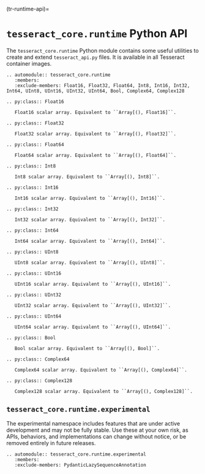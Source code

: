 (tr-runtime-api)=
# `tesseract_core.runtime` Python API

The `tesseract_core.runtime` Python module contains some useful utilities to create and extend `tesseract_api.py` files. It is available in all Tesseract container images.

```{eval-rst}
.. automodule:: tesseract_core.runtime
   :members:
   :exclude-members: Float16, Float32, Float64, Int8, Int16, Int32, Int64, UInt8, UInt16, UInt32, UInt64, Bool, Complex64, Complex128
```

```{eval-rst}
.. py:class:: Float16

   Float16 scalar array. Equivalent to ``Array[(), Float16]``.

.. py:class:: Float32

   Float32 scalar array. Equivalent to ``Array[(), Float32]``.

.. py:class:: Float64

   Float64 scalar array. Equivalent to ``Array[(), Float64]``.

.. py:class:: Int8

   Int8 scalar array. Equivalent to ``Array[(), Int8]``.

.. py:class:: Int16

   Int16 scalar array. Equivalent to ``Array[(), Int16]``.

.. py:class:: Int32

   Int32 scalar array. Equivalent to ``Array[(), Int32]``.

.. py:class:: Int64

   Int64 scalar array. Equivalent to ``Array[(), Int64]``.

.. py:class:: UInt8

   UInt8 scalar array. Equivalent to ``Array[(), UInt8]``.

.. py:class:: UInt16

   UInt16 scalar array. Equivalent to ``Array[(), UInt16]``.

.. py:class:: UInt32

   UInt32 scalar array. Equivalent to ``Array[(), UInt32]``.

.. py:class:: UInt64

   UInt64 scalar array. Equivalent to ``Array[(), UInt64]``.

.. py:class:: Bool

   Bool scalar array. Equivalent to ``Array[(), Bool]``.

.. py:class:: Complex64

   Complex64 scalar array. Equivalent to ``Array[(), Complex64]``.

.. py:class:: Complex128

   Complex128 scalar array. Equivalent to ``Array[(), Complex128]``.
```


## `tesseract_core.runtime.experimental`

The experimental namespace includes features that are under active development
and may not be fully stable. Use these at your own risk, as APIs, behaviors, and
implementations can change without notice, or be removed entirely in future
releases.

```{eval-rst}
.. automodule:: tesseract_core.runtime.experimental
   :members:
   :exclude-members: PydanticLazySequenceAnnotation
```
